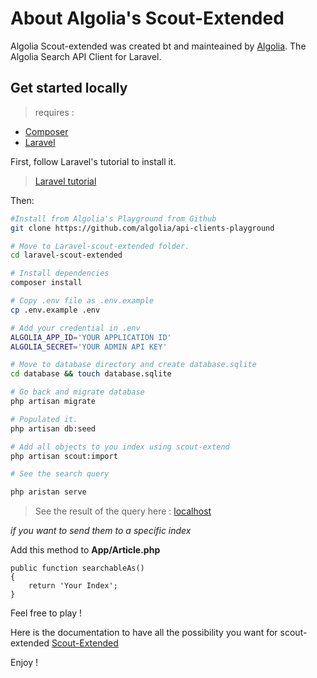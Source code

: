 # About Algolia's Scout-Extended

Algolia Scout-extended was created bt and mainteained by [Algolia](https://github.com/algolia). The Algolia Search API Client for Laravel. 

## Get started locally

>requires :
* [Composer](https://getcomposer.org/)
* [Laravel](https://laravel.com/)



First, follow Laravel's tutorial to install it. 

>[Laravel tutorial](https://laravel.com/docs/5.8/installation) 

Then: 

```bash
#Install from Algolia's Playground from Github
git clone https://github.com/algolia/api-clients-playground

# Move to Laravel-scout-extended folder.
cd laravel-scout-extended 

# Install dependencies
composer install

# Copy .env file as .env.example
cp .env.example .env

# Add your credential in .env
ALGOLIA_APP_ID='YOUR APPLICATION ID'
ALGOLIA_SECRET='YOUR ADMIN API KEY'

# Move to database directory and create database.sqlite
cd database && touch database.sqlite

# Go back and migrate database
php artisan migrate 

# Populated it.
php artisan db:seed

# Add all objects to you index using scout-extend 
php artisan scout:import

# See the search query 

php aristan serve 

```
> See the result of the query here : [localhost](http://localhost:8000/)

*if you want to send them to a specific index*

Add this method to **App/Article.php**
```
public function searchableAs()
{
    return 'Your Index';
}
```

Feel free to play ! 

Here is the documentation to have all the possibility you want for scout-extended [Scout-Extended](https://www.algolia.com/doc/framework-integration/laravel/getting-started/introduction-to-scout-extended/)

Enjoy ! 
 

